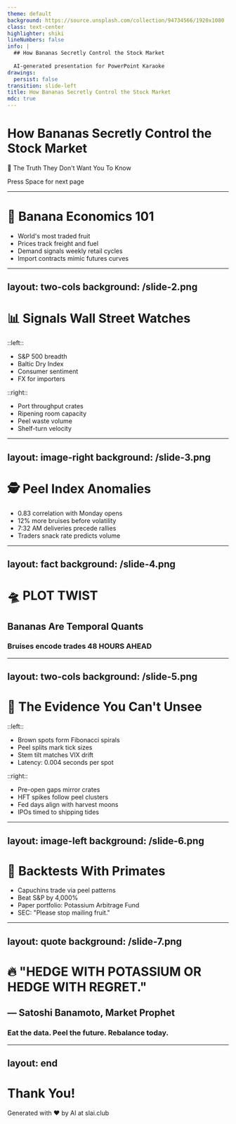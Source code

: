 ```yaml
---
theme: default
background: https://source.unsplash.com/collection/94734566/1920x1080
class: text-center
highlighter: shiki
lineNumbers: false
info: |
  ## How Bananas Secretly Control the Stock Market
  
  AI-generated presentation for PowerPoint Karaoke
drawings:
  persist: false
transition: slide-left
title: How Bananas Secretly Control the Stock Market
mdc: true
---
```


# How Bananas Secretly Control the Stock Market

🚨 The Truth They Don't Want You To Know

<div class="pt-12">
  <span @click="$slidev.nav.next" class="px-2 py-1 rounded cursor-pointer" hover="bg-white bg-opacity-10">
    Press Space for next page <carbon:arrow-right class="inline"/>
  </span>
</div>

<div class="abs-br m-6 flex gap-2">
  <a href="https://github.com/beevelop/slai.club" target="_blank" alt="GitHub"
    class="text-xl slidev-icon-btn opacity-50 !border-none !hover:text-white">
    <carbon-logo-github />
  </a>
</div>

---

# 🍌 Banana Economics 101

- World's most traded fruit
- Prices track freight and fuel
- Demand signals weekly retail cycles
- Import contracts mimic futures curves

---
layout: two-cols
background: /slide-2.png
---

# 📊 Signals Wall Street Watches

::left::

- S&P 500 breadth
- Baltic Dry Index
- Consumer sentiment
- FX for importers

::right::

- Port throughput crates
- Ripening room capacity
- Peel waste volume
- Shelf-turn velocity

---
layout: image-right
background: /slide-3.png
---

# 🕵️ Peel Index Anomalies

- 0.83 correlation with Monday opens
- 12% more bruises before volatility
- 7:32 AM deliveries precede rallies
- Traders snack rate predicts volume

---
layout: fact
background: /slide-4.png
---

# 🛸 PLOT TWIST
## Bananas Are Temporal Quants
### Bruises encode trades 48 HOURS AHEAD

---
layout: two-cols
background: /slide-5.png
---

# 🚨 The Evidence You Can't Unsee

::left::

- Brown spots form Fibonacci spirals
- Peel splits mark tick sizes
- Stem tilt matches VIX drift
- Latency: 0.004 seconds per spot

::right::

- Pre-open gaps mirror crates
- HFT spikes follow peel clusters
- Fed days align with harvest moons
- IPOs timed to shipping tides

---
layout: image-left
background: /slide-6.png
---

# 🧪 Backtests With Primates

- Capuchins trade via peel patterns
- Beat S&P by 4,000%
- Paper portfolio: Potassium Arbitrage Fund
- SEC: "Please stop mailing fruit."

---
layout: quote
background: /slide-7.png
---

# 🔥 "HEDGE WITH POTASSIUM OR HEDGE WITH REGRET."
## — Satoshi Banamoto, Market Prophet
### Eat the data. Peel the future. Rebalance today.

---
layout: end
---

# Thank You!

Generated with ❤️ by AI at slai.club

